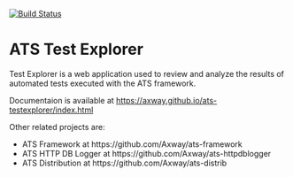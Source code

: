 [![Build Status](https://travis-ci.org/Axway/ats-testexplorer.svg?branch=master)](https://travis-ci.org/Axway/ats-testexplorer)

# ATS Test Explorer
Test Explorer is a web application used to review and analyze the results of automated tests executed with the ATS framework.

Documentaion is available at https://axway.github.io/ats-testexplorer/index.html

</hr>
Other related projects are:
<ul>
  <li>ATS Framework at https://github.com/Axway/ats-framework</li>
  <li>ATS HTTP DB Logger at https://github.com/Axway/ats-httpdblogger</li>
  <li>ATS Distribution at https://github.com/Axway/ats-distrib</li>
</ul>

